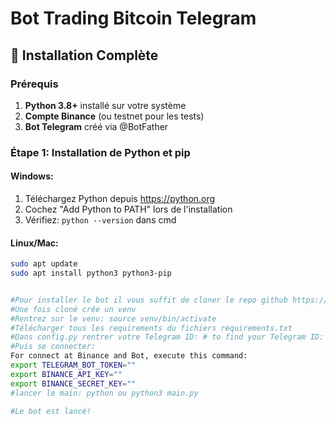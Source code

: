 # Bot Trading Bitcoin Telegram

## 🚀 Installation Complète

### Prérequis

1. **Python 3.8+** installé sur votre système
2. **Compte Binance** (ou testnet pour les tests)
3. **Bot Telegram** créé via @BotFather

### Étape 1: Installation de Python et pip

#### Windows:
1. Téléchargez Python depuis https://python.org
2. Cochez "Add Python to PATH" lors de l'installation
3. Vérifiez: `python --version` dans cmd

#### Linux/Mac:
```bash
sudo apt update
sudo apt install python3 python3-pip


#Pour installer le bot il vous suffit de cloner le repo github https://github.com/AntoineMarchi/plnxbot avec la commande "git clone #ssh"
#Une fois cloné crée un venv
#Rentrez sur le venv: source venv/bin/activate
#Télécharger tous les requirements du fichiers requirements.txt
#Dans config.py rentrer votre Telegram ID: # to find your Telegram ID: @get_id_bot
#Puis se connecter:
For connect at Binance and Bot, execute this command:
export TELEGRAM_BOT_TOKEN=""
export BINANCE_API_KEY=""
export BINANCE_SECRET_KEY=""
#lancer le main: python ou python3 main.py

#Le bot est lancé!